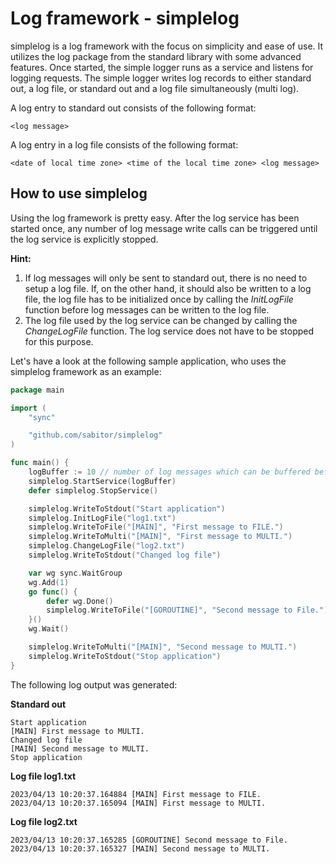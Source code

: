 # Log framework - simplelog
simplelog is a log framework with the focus on simplicity and ease of use. It utilizes the log package from the standard library with some advanced features.
Once started, the simple logger runs as a service and listens for logging requests.
The simple logger writes log records to either standard out, a log file, or standard out and a log file simultaneously (multi log).

A log entry to standard out consists of the following format:
```
<log message>
```

A log entry in a log file consists of the following format:
```
<date of local time zone> <time of the local time zone> <log message>
```

## How to use simplelog
Using the log framework is pretty easy. After the log service has been started once, any number of log message write calls can be triggered until the log service is  explicitly stopped.

**Hint:** 
1) If log messages will only be sent to standard out, there is no need to setup a log file. If, on the other hand, it should also be written to a log file, the log file has to be initialized once by calling the *InitLogFile* function before log messages can be written to the log file.
2) The log file used by the log service can be changed by calling the *ChangeLogFile* function. The log service does not have to be stopped for this purpose.

Let's have a look at the following sample application, who uses the simplelog framework as an example:
```go
package main

import (
	"sync"

	"github.com/sabitor/simplelog"
)

func main() {
	logBuffer := 10 // number of log messages which can be buffered before the log service blocks
	simplelog.StartService(logBuffer)
	defer simplelog.StopService()

	simplelog.WriteToStdout("Start application")
	simplelog.InitLogFile("log1.txt")
	simplelog.WriteToFile("[MAIN]", "First message to FILE.")
	simplelog.WriteToMulti("[MAIN]", "First message to MULTI.")
	simplelog.ChangeLogFile("log2.txt")
	simplelog.WriteToStdout("Changed log file")

	var wg sync.WaitGroup
	wg.Add(1)
	go func() {
	    defer wg.Done()
	    simplelog.WriteToFile("[GOROUTINE]", "Second message to File.")
	}()
	wg.Wait()

	simplelog.WriteToMulti("[MAIN]", "Second message to MULTI.")
	simplelog.WriteToStdout("Stop application")
}
```

The following log output was generated:

**Standard out**
```
Start application
[MAIN] First message to MULTI.
Changed log file
[MAIN] Second message to MULTI.
Stop application
```
**Log file log1.txt**
```
2023/04/13 10:20:37.164884 [MAIN] First message to FILE.
2023/04/13 10:20:37.165094 [MAIN] First message to MULTI.
```
**Log file log2.txt**
```
2023/04/13 10:20:37.165285 [GOROUTINE] Second message to File.
2023/04/13 10:20:37.165327 [MAIN] Second message to MULTI.
```



